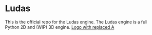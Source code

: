 # Ludas
This is the official repo for the Ludas engine. The Ludas engine is a full Python 2D and (WIP) 3D engine.
[Logo with replaced A]("images/Ludas-replacedA.png")
